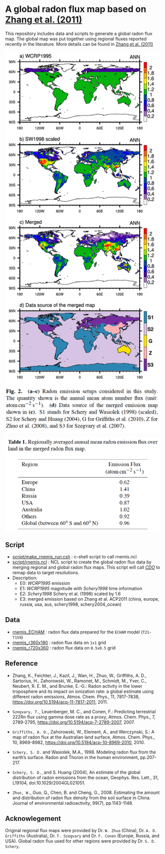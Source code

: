 A global radon flux map based on [Zhang et al. (2011)](https://www.atmos-chem-phys.net/11/7817/2011/)
==================================

This repository includes data and scripts to generate a global radon flux map. 
The global map was put together using regional fluxes reported recently in the 
literature. More details can be found in 
[Zhang et al. (2011)](https://www.atmos-chem-phys.net/11/7817/2011/)

<a href="https://www.atmos-chem-phys.net/11/7817/2011/acp-11-7817-2011.pdf"><img src="https://github.com/kaizhangpnl/global_radon_flux_map/blob/master/figures/global_radon_flux.png" align="center" width="500" ></a> 


<a href="https://www.atmos-chem-phys.net/11/7817/2011/acp-11-7817-2011.pdf"><img src="https://github.com/kaizhangpnl/global_radon_flux_map/blob/master/figures/global_radon_flux_table.png" align="center" width="500" ></a> 

Script
--------------------

   - [script/make_rnemis_run.csh](https://github.com/kaizhangpnl/global_radon_flux_map/blob/master/script/make_rnemis_run.csh) : c-shell script to call rnemis.ncl  
   - [script/rnemis.ncl](https://github.com/kaizhangpnl/global_radon_flux_map/blob/master/script/rnemis.ncl) : NCL script to create the global radon flux data by merging regional and global radon flux maps. 
     This script will call [*CDO*](https://code.mpimet.mpg.de/projects/cdo/wiki/Cdo#Documentation) to remap data to target resolutions. 
   - Description: 
       - E0: *WCRP1995* emission 
       - E1: *WCRP1995* magnitude with *Schery1998* time information  
       - E2: *Schery1998*  Schery et al. (1998) scaled by 1.6 
       - E3: merged emission based on Zhang et al. ACP2011 (china, europe, russia, usa, aus, schery1998, schery2004_ocean) 

Data
-------------------- 

   - [rnemis_ECHAM](https://github.com/kaizhangpnl/global_radon_flux_map/tree/master/rnemis_ECHAM) : radon flux data prepared for the ``ECHAM`` model (``T21``-``T159``)
   - [rnemis_r360x180](https://github.com/kaizhangpnl/global_radon_flux_map/tree/master/rnemis_r360x180) : radon flux data on ``1x1`` grid 
   - [rnemis_r720x360](https://github.com/kaizhangpnl/global_radon_flux_map/tree/master/rnemis_r720x360) : radon flux data on ``0.5x0.5`` grid 


Reference
-------------------- 

 - Zhang, K., Feichter, J., Kazil, J., Wan, H., Zhuo, W., Griffiths, A. D.,
   Sartorius, H., Zahorowski, W., Ramonet, M., Schmidt, M., Yver, C.,
   Neubert, R. E. M., and Brunke, E.-G.:
   Radon activity in the lower troposphere and its impact on ionization rate:
   a global estimate using different radon emissions,
   Atmos. Chem. Phys., 11, 7817-7838,
   https://doi.org/10.5194/acp-11-7817-2011, 2011.

- `Szegvary, T.`, Leuenberger, M. C., and Conen, F.: 
  Predicting terrestrial 222Rn flux using gamma dose rate as a proxy, 
  Atmos. Chem. Phys., 7, 2789-2795, 
  https://doi.org/10.5194/acp-7-2789-2007, 2007. 

-  `Griffiths, A. D.`, Zahorowski, W., Element, A., and Werczynski, S.: 
   A map of radon flux at the Australian land surface, 
   Atmos. Chem. Phys., 10, 8969-8982, 
   https://doi.org/10.5194/acp-10-8969-2010, 2010. 

- `Schery, S. D.` and Wasiolek, M.A., 1998. 
  Modeling radon flux from the earth’s surface. Radon and Thoron in the human environment, 
  pp.207-217.

-  `Schery, S. D.`, and S. Huang (2004), 
   An estimate of the global distribution of radon emissions from the ocean, 
   Geophys. Res. Lett., 31, L19104, doi:10.1029/2004GL021051. 

- `Zhuo, W.`, Guo, Q., Chen, B. and Cheng, G., 2008. 
  Estimating the amount and distribution of radon flux density from the soil surface in China. 
  Journal of environmental radioactivity, 99(7), pp.1143-1148.
  
Acknowlegement 
-------------------- 
Original regional flux maps were provided by Dr. `W. Zhuo` (China), Dr. `A. D. Griffiths` (Australia), Dr. `T. Szegvary` and Dr. `F. Conen` (Europe, Russia, and USA). Global radon flux used for other regions were provided by Dr. `S. D. Schery`. 

